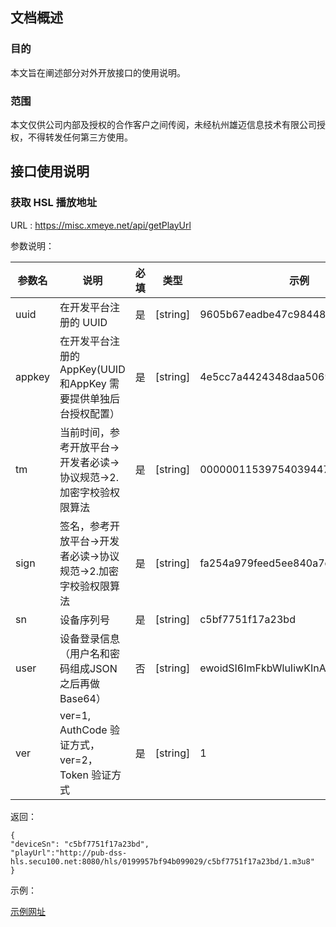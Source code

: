 ## 文档概述

### 目的

本文旨在阐述部分对外开放接口的使用说明。

### 范围

本文仅供公司内部及授权的合作客户之间传阅，未经杭州雄迈信息技术有限公司授权，不得转发任何第三方使用。

## 接口使用说明

### 获取 HSL 播放地址

URL : https://misc.xmeye.net/api/getPlayUrl

参数说明：

| 参数名 | 说明 | 必填 | 类型 | 示例 |
| ------ | ------ | ------ | ------ | ------ |
| uuid | 在开发平台注册的 UUID | 是 | [string] | 9605b67eadbe47c98448f4a72e724bb6 |
| appkey | 在开发平台注册的 AppKey(UUID和AppKey 需要提供单独后台授权配置） | 是 | [string] | 4e5cc7a4424348daa50698771c5fe72a |
| tm | 当前时间，参考开放平台->开发者必读->协议规范->2.加密字校验权限算法 | 是 | [string] | 00000011539754039447 |
| sign | 签名，参考开放平台->开发者必读->协议规范->2.加密字校验权限算法 | 是 | [string] | fa254a979feed5ee840a7c4923497c2b |
| sn | 设备序列号 | 是 | [string] | c5bf7751f17a23bd |
| user | 设备登录信息（用户名和密码组成JSON 之后再做 Base64） | 否 | [string] | ewoidSI6ImFkbWluIiwKInAiOiIiCn0= |
| ver | ver=1, AuthCode 验证方式， ver=2，Token 验证方式 | 是 | [string] | 1 |

返回：

```
{
"deviceSn": "c5bf7751f17a23bd",
"playUrl":"http://pub-dss-hls.secu100.net:8080/hls/0199957bf94b099029/c5bf7751f17a23bd/1.m3u8"
}
```

示例：

<a href="https://misc.xmeye.net/api/getPlayUrl?uuid=9605b67eadbe47c98448f4a72e724bb6&appkey=4e5cc7a4424348daa50698771c5fe72a&tm=00000011539754039447&sign=fa254a979feed5ee840a7c4923497c2b&sn=c5bf7751f17a23bd&ver=1" target="_blank">示例网址</a>


